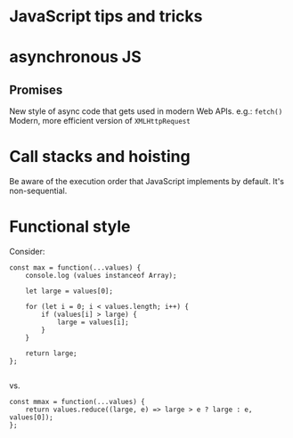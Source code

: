# JavaScript tips and tricks

# asynchronous JS

## Promises

New style of async code that gets used in modern Web APIs. e.g.: `fetch()`
Modern, more efficient version of `XMLHttpRequest`

# Call stacks and hoisting

Be aware of the execution order that JavaScript implements by default.
It's non-sequential.

# Functional style

Consider:

```
const max = function(...values) {
    console.log (values instanceof Array);

    let large = values[0];

    for (let i = 0; i < values.length; i++) {
        if (values[i] > large) {
            large = values[i];
        }
    }

    return large;
};


```

vs.

```
const mmax = function(...values) {
    return values.reduce((large, e) => large > e ? large : e, values[0]);
};
```
